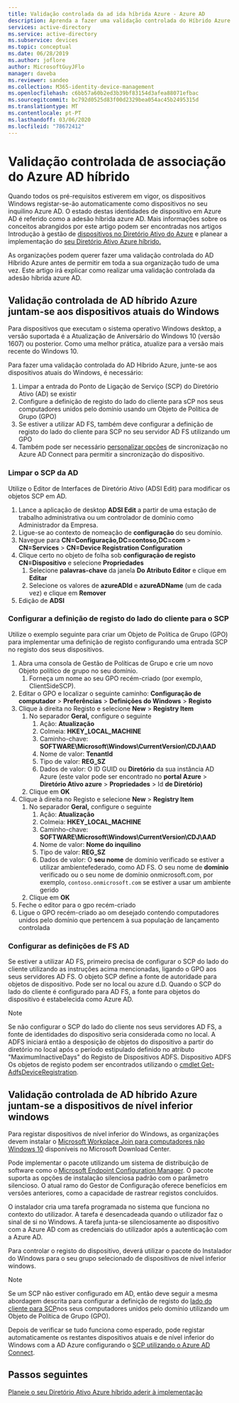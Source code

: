 ```yaml
---
title: Validação controlada da ad ida híbrida Azure - Azure AD
description: Aprenda a fazer uma validação controlada do Híbrido Azure AD aderir antes de permitir que em toda a organização seja de uma só vez
services: active-directory
ms.service: active-directory
ms.subservice: devices
ms.topic: conceptual
ms.date: 06/28/2019
ms.author: joflore
author: MicrosoftGuyJFlo
manager: daveba
ms.reviewer: sandeo
ms.collection: M365-identity-device-management
ms.openlocfilehash: c6bb57a60b2ed3b39bf83154d3afea88071efbac
ms.sourcegitcommit: bc792d0525d83f00d2329bea054ac45b2495315d
ms.translationtype: MT
ms.contentlocale: pt-PT
ms.lasthandoff: 03/06/2020
ms.locfileid: "78672412"
---
```

# <a name="controlled-validation-of-hybrid-azure-ad-join"></a>Validação controlada de associação do Azure AD híbrido

Quando todos os pré-requisitos estiverem em vigor, os dispositivos Windows registar-se-ão automaticamente como dispositivos no seu inquilino Azure AD. O estado destas identidades de dispositivo em Azure AD é referido como a adesão híbrida azure AD. Mais informações sobre os conceitos abrangidos por este artigo podem ser encontradas nos artigos Introdução à gestão de [dispositivos no Diretório Ativo do Azure](overview.md) e planear a implementação do [seu Diretório Ativo Azure híbrido.](hybrid-azuread-join-plan.md)

As organizações podem querer fazer uma validação controlada do AD Híbrido Azure antes de permitir em toda a sua organização tudo de uma vez. Este artigo irá explicar como realizar uma validação controlada da adesão híbrida azure AD.

## <a name="controlled-validation-of-hybrid-azure-ad-join-on-windows-current-devices"></a>Validação controlada de AD híbrido Azure juntam-se aos dispositivos atuais do Windows

Para dispositivos que executam o sistema operativo Windows desktop, a versão suportada é a Atualização de Aniversário do Windows 10 (versão 1607) ou posterior. Como uma melhor prática, atualize para a versão mais recente do Windows 10.

Para fazer uma validação controlada do AD Híbrido Azure, junte-se aos dispositivos atuais do Windows, é necessário:

1. Limpar a entrada do Ponto de Ligação de Serviço (SCP) do Diretório Ativo (AD) se existir
1. Configure a definição de registo do lado do cliente para sCP nos seus computadores unidos pelo domínio usando um Objeto de Política de Grupo (GPO)
1. Se estiver a utilizar AD FS, também deve configurar a definição de registo do lado do cliente para SCP no seu servidor AD FS utilizando um GPO  
1. Também pode ser necessário [personalizar opções](../hybrid/how-to-connect-post-installation.md#additional-tasks-available-in-azure-ad-connect) de sincronização no Azure AD Connect para permitir a sincronização do dispositivo. 


### <a name="clear-the-scp-from-ad"></a>Limpar o SCP da AD

Utilize o Editor de Interfaces de Diretório Ativo (ADSI Edit) para modificar os objetos SCP em AD.

1. Lance a aplicação de desktop **ADSI Edit** a partir de uma estação de trabalho administrativa ou um controlador de domínio como Administrador da Empresa.
1. Ligue-se ao contexto de nomeação de **configuração** do seu domínio.
1. Navegue para **CN=Configuração,DC=contoso,DC=com** > **CN=Services** > **CN=Device Registration Configuration**
1. Clique certo no objeto de folha sob **configuração de registo CN=Dispositivo** e selecione **Propriedades**
   1. Selecione **palavras-chave** da janela **Do Atributo Editor** e clique em **Editar**
   1. Selecione os valores de **azureADId** e **azureADName** (um de cada vez) e clique em **Remover**
1. Edição de **ADSI**


### <a name="configure-client-side-registry-setting-for-scp"></a>Configurar a definição de registo do lado do cliente para o SCP

Utilize o exemplo seguinte para criar um Objeto de Política de Grupo (GPO) para implementar uma definição de registo configurando uma entrada SCP no registo dos seus dispositivos.

1. Abra uma consola de Gestão de Políticas de Grupo e crie um novo Objeto político de grupo no seu domínio.
   1. Forneça um nome ao seu GPO recém-criado (por exemplo, ClientSideSCP).
1. Editar o GPO e localizar o seguinte caminho: **Configuração de computador** > **Preferências** > **Definições do Windows** > **Registo**
1. Clique à direita no Registo e selecione **New** > **Registry Item**
   1. No separador **Geral,** configure o seguinte
      1. Ação: **Atualização**
      1. Colmeia: **HKEY_LOCAL_MACHINE**
      1. Caminho-chave: **SOFTWARE\Microsoft\Windows\CurrentVersion\CDJ\AAD**
      1. Nome de valor: **TenantId**
      1. Tipo de valor: **REG_SZ**
      1. Dados de valor: O ID GUID ou **Diretório** da sua instância AD Azure (este valor pode ser encontrado no **portal Azure** > **Diretório Ativo azure** > **Propriedades** > Id **de Diretório)**
   1. Clique em **OK**
1. Clique à direita no Registo e selecione **New** > **Registry Item**
   1. No separador **Geral,** configure o seguinte
      1. Ação: **Atualização**
      1. Colmeia: **HKEY_LOCAL_MACHINE**
      1. Caminho-chave: **SOFTWARE\Microsoft\Windows\CurrentVersion\CDJ\AAD**
      1. Nome de valor: **Nome do inquilino**
      1. Tipo de valor: **REG_SZ**
      1. Dados de valor: O **seu nome** de domínio verificado se estiver a utilizar ambientefederado, como AD FS. O seu nome de **domínio** verificado ou o seu nome de domínio onmicrosoft.com, por exemplo, `contoso.onmicrosoft.com` se estiver a usar um ambiente gerido
   1. Clique em **OK**
1. Feche o editor para o gpo recém-criado
1. Ligue o GPO recém-criado ao om desejado contendo computadores unidos pelo domínio que pertencem à sua população de lançamento controlada

### <a name="configure-ad-fs-settings"></a>Configurar as definições de FS AD

Se estiver a utilizar AD FS, primeiro precisa de configurar o SCP do lado do cliente utilizando as instruções acima mencionadas, ligando o GPO aos seus servidores AD FS. O objeto SCP define a fonte de autoridade para objetos de dispositivo. Pode ser no local ou azure d.D. Quando o SCP do lado do cliente é configurado para AD FS, a fonte para objetos do dispositivo é estabelecida como Azure AD.

> [!NOTE]
> Se não configurar o SCP do lado do cliente nos seus servidores AD FS, a fonte de identidades do dispositivo seria considerada como no local. A ADFS iniciará então a desposição de objetos do dispositivo a partir do diretório no local após o período estipulado definido no atributo "MaximumInactiveDays" do Registo de Dispositivos ADFS. Dispositivo ADFS Os objetos de registo podem ser encontrados utilizando o [cmdlet Get-AdfsDeviceRegistration](/powershell/module/adfs/get-adfsdeviceregistration?view=win10-ps).

## <a name="controlled-validation-of-hybrid-azure-ad-join-on-windows-down-level-devices"></a>Validação controlada de AD híbrido Azure juntam-se a dispositivos de nível inferior windows

Para registar dispositivos de nível inferior do Windows, as organizações devem instalar o [Microsoft Workplace Join para computadores não Windows 10](https://www.microsoft.com/download/details.aspx?id=53554) disponíveis no Microsoft Download Center.

Pode implementar o pacote utilizando um sistema de distribuição de software como o [Microsoft Endpoint Configuration Manager](/configmgr/). O pacote suporta as opções de instalação silenciosa padrão com o parâmetro silencioso. O atual ramo do Gestor de Configuração oferece benefícios em versões anteriores, como a capacidade de rastrear registos concluídos.

O instalador cria uma tarefa programada no sistema que funciona no contexto do utilizador. A tarefa é desencadeada quando o utilizador faz o sinal de si no Windows. A tarefa junta-se silenciosamente ao dispositivo com a Azure AD com as credenciais do utilizador após a autenticação com a Azure AD.

Para controlar o registo do dispositivo, deverá utilizar o pacote do Instalador do Windows para o seu grupo selecionado de dispositivos de nível inferior windows.

> [!NOTE]
> Se um SCP não estiver configurado em AD, então deve seguir a mesma abordagem descrita para configurar a definição de registo do [lado do cliente para SCP](#configure-client-side-registry-setting-for-scp)nos seus computadores unidos pelo domínio utilizando um Objeto de Política de Grupo (GPO).


Depois de verificar se tudo funciona como esperado, pode registar automaticamente os restantes dispositivos atuais e de nível inferior do Windows com a AD Azure configurando o [SCP utilizando o Azure AD Connect](hybrid-azuread-join-managed-domains.md#configure-hybrid-azure-ad-join).

## <a name="next-steps"></a>Passos seguintes

[Planeie o seu Diretório Ativo Azure híbrido aderir à implementação](hybrid-azuread-join-plan.md)
